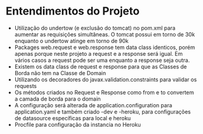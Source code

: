 # Entendimentos do Projeto

- Utilização do undertow (e exclusão do tomcat) no pom.xml para aumentar as requisições simultâneas. O tomcat possui em torno de 30k enquanto o undertow atinge em torno de 90k
- Packages web.request e web.response tem data class identicos, porém apenas porque neste projeto a request e a response será igual. Em vários casos a request pode ser uma enquanto a response seja outra.
- Existem os data class de request e response para que as Classes de Borda não tem na Classe de Domain
- Utilizando os decoradores do javax.validation.constraints para validar os requests
- Os métodos criados no Request e Response como from e to convertem a camada de borda para o domain
- A configuração será alterada de application.configuration para application.yaml e também criado -dev e -heroku, para configurações de datasource específicas para local e heroku
- Procfile para configuração da instancia no Heroku
